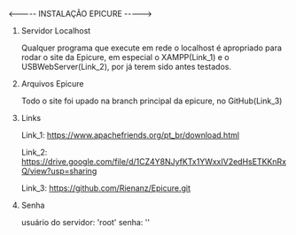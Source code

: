 <-----  INSTALAÇÃO EPICURE ----->

1. Servidor Localhost

	Qualquer programa que execute em rede o localhost é apropriado para rodar o site da Epicure, em especial o XAMPP(Link_1) e o USBWebServer(Link_2), por já terem sido antes testados.

2. Arquivos Epicure

	Todo o site foi upado na branch principal da epicure, no GitHub(Link_3)

3. Links

	Link_1: https://www.apachefriends.org/pt_br/download.html

	Link_2: https://drive.google.com/file/d/1CZ4Y8NJyfKTx1YWxxIV2edHsETKKnRxQ/view?usp=sharing

	Link_3: https://github.com/Rienanz/Epicure.git

4. Senha

	usuário do servidor: 'root'
	senha:  ''

